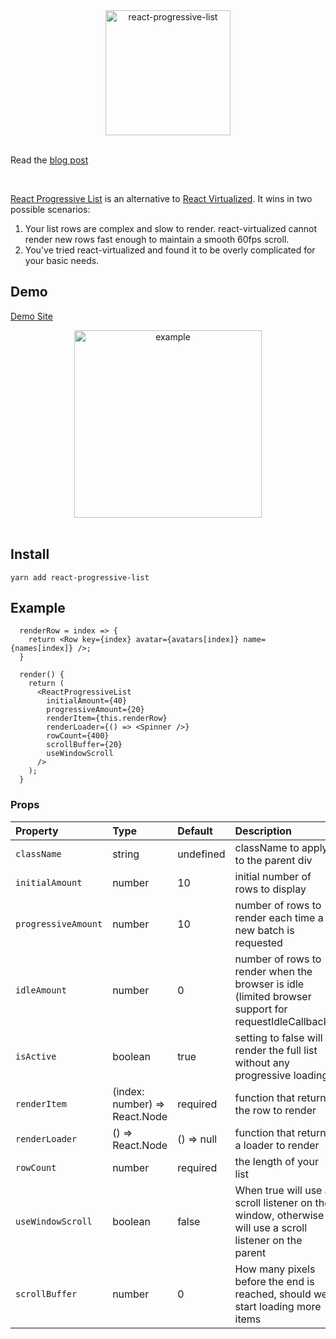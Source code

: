 <div align="center">
    <img alt="react-progressive-list" src="https://raw.githubusercontent.com/mattcolman/react-progressive-list/master/react-progressive-list.jpg" height="200px" />
</div>

<br />

Read the [blog post](https://medium.com/@mattcolman/an-alternative-to-react-virtualized-fba2299f10b1)

<br />

[React Progressive List](https://www.npmjs.com/package/react-progressive-list)
is an alternative to
[React Virtualized](https://github.com/bvaughn/react-virtualized). It wins in
two possible scenarios:

1. Your list rows are complex and slow to render. react-virtualized cannot
   render new rows fast enough to maintain a smooth 60fps scroll.
2. You've tried react-virtualized and found it to be overly complicated for your
   basic needs.

## Demo

[Demo Site](http://mattcolman.com/labs/react-progressive-list)

<div align="center">
    <img alt="example" src="https://raw.githubusercontent.com/mattcolman/react-progressive-list/master/example.gif" height="300px" />
</div>

<br />

## Install

`yarn add react-progressive-list`

## Example

```
  renderRow = index => {
    return <Row key={index} avatar={avatars[index]} name={names[index]} />;
  }

  render() {
    return (
      <ReactProgressiveList
        initialAmount={40}
        progressiveAmount={20}
        renderItem={this.renderRow}
        renderLoader={() => <Spinner />}
        rowCount={400}
        scrollBuffer={20}
        useWindowScroll
      />
    );
  }
```

### Props

| Property            | Type                          | Default    | Description                                                                                            |
| :------------------ | :---------------------------- | :--------- | :----------------------------------------------------------------------------------------------------- |
| `className`         | string                        | undefined  | className to apply to the parent div                                                                   |
| `initialAmount`     | number                        | 10         | initial number of rows to display                                                                      |
| `progressiveAmount` | number                        | 10         | number of rows to render each time a new batch is requested                                            |
| `idleAmount`        | number                        | 0          | number of rows to render when the browser is idle (limited browser support for requestIdleCallback)    |
| `isActive`          | boolean                       | true       | setting to false will render the full list without any progressive loading                             |
| `renderItem`        | (index: number) => React.Node | required   | function that returns the row to render                                                                |
| `renderLoader`      | () => React.Node              | () => null | function that returns a loader to render                                                               |
| `rowCount`          | number                        | required   | the length of your list                                                                                |
| `useWindowScroll`   | boolean                       | false      | When true will use a scroll listener on the window, otherwise will use a scroll listener on the parent |
| `scrollBuffer`      | number                        | 0          | How many pixels before the end is reached, should we start loading more items                          |
